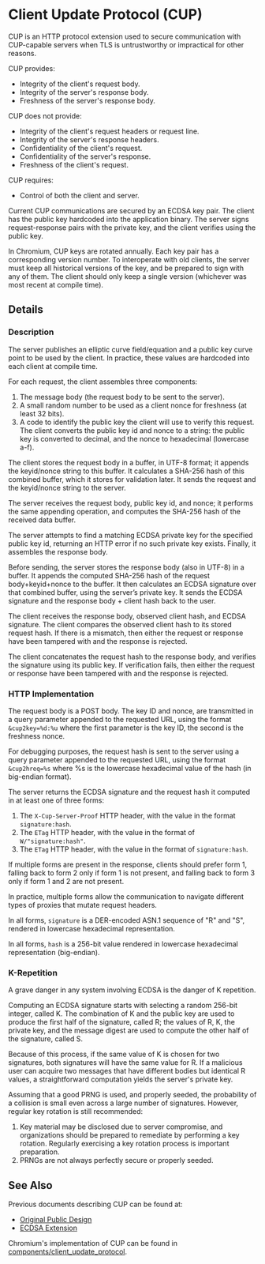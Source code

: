 # Client Update Protocol (CUP)

CUP is an HTTP protocol extension used to secure communication with CUP-capable
servers when TLS is untrustworthy or impractical for other reasons.

CUP provides:
  * Integrity of the client's request body.
  * Integrity of the server's response body.
  * Freshness of the server's response body.

CUP does not provide:
  * Integrity of the client's request headers or request line.
  * Integrity of the server's response headers.
  * Confidentiality of the client's request.
  * Confidentiality of the server's response.
  * Freshness of the client's request.

CUP requires:
  * Control of both the client and server.

Current CUP communications are secured by an ECDSA key pair. The client has the
public key hardcoded into the application binary. The server signs
request-response pairs with the private key, and the client verifies using the
public key.

In Chromium, CUP keys are rotated annually. Each key pair has a corresponding
version number. To interoperate with old clients, the server must keep all
historical versions of the key, and be prepared to sign with any of them. The
client should only keep a single version (whichever was most recent at compile
time).

## Details

### Description
The server publishes an elliptic curve field/equation and a public key curve
point to be used by the client. In practice, these values are hardcoded into
each client at compile time.

For each request, the client assembles three components:
 1. The message body (the request body to be sent to the server).
 2. A small random number to be used as a client nonce for freshness (at least
    32 bits).
 3. A code to identify the public key the client will use to verify this
    request. The client converts the public key id and nonce to a string: the
    public key is converted to decimal, and the nonce to hexadecimal (lowercase
    a-f).

The client stores the request body in a buffer, in UTF-8 format; it
appends the keyid/nonce string to this buffer. It calculates a SHA-256 hash of
this combined buffer, which it stores for validation later. It sends the
request and the keyid/nonce string to the server.

The server receives the request body, public key id, and nonce; it performs
the same appending operation, and computes the SHA-256 hash of the received data
buffer.

The server attempts to find a matching ECDSA private key for the specified
public key id, returning an HTTP error if no such private key exists. Finally,
it assembles the response body.

Before sending, the server stores the response body (also in UTF-8) in a
buffer. It appends the computed SHA-256 hash of the request body+keyid+nonce to
the buffer. It then calculates an ECDSA signature over that combined buffer,
using the server’s private key. It sends the ECDSA signature and the response
body + client hash back to the user.

The client receives the response body, observed client hash, and ECDSA signature.
The client compares the observed client hash to its stored request hash. If
there is a mismatch, then either the request or response have been tampered with
and the response is rejected.

The client concatenates the request hash to the response body, and verifies the
signature using its public key. If verification fails, then either the request
or response have been tampered with and the response is rejected.

### HTTP Implementation
The request body is a POST body. The key ID and nonce, are transmitted in a
query parameter appended to the requested URL, using the format `&cup2key=%d:%u`
where the first parameter is the key ID, the second is the freshness nonce.

For debugging purposes, the request hash is sent to the server using a query
parameter appended to the requested URL, using the format `&cup2hreq=%s` where
%s is the lowercase hexadecimal value of the hash (in big-endian format).

The server returns the ECDSA signature and the request hash it computed in at
least one of three forms:
 1. The `X-Cup-Server-Proof` HTTP header, with the value in the format
    `signature:hash`.
 2. The `ETag` HTTP header, with the value in the format of
    `W/"signature:hash"`.
 3. The `ETag` HTTP header, with the value in the format of `signature:hash`.

If multiple forms are present in the response, clients should prefer form 1,
falling back to form 2 only if form 1 is not present, and falling back to form 3
only if form 1 and 2 are not present.

In practice, multiple forms allow the communication to navigate different types
of proxies that mutate request headers.

In all forms, `signature` is a DER-encoded ASN.1 sequence of "R" and "S",
rendered in lowercase hexadecimal representation.

In all forms, `hash` is a 256-bit value rendered in lowercase hexadecimal
representation (big-endian).

### K-Repetition
A grave danger in any system involving ECDSA is the danger of K repetition.

Computing an ECDSA signature starts with selecting a random 256-bit integer,
called K. The combination of K and the public key are used to produce the first
half of the signature, called R; the values of R, K, the private key, and the
message digest are used to compute the other half of the signature, called S.

Because of this process, if the same value of K is chosen for two signatures,
both signatures will have the same value for R. If a malicious user can acquire
two messages that have different bodies but identical R values, a
straightforward computation yields the server's private key.

Assuming that a good PRNG is used, and properly seeded, the probability of a
collision is small even across a large number of signatures. However, regular
key rotation is still recommended:
  1. Key material may be disclosed due to server compromise, and organizations
     should be prepared to remediate by performing a key rotation. Regularly
     exercising a key rotation process is important preparation.
  2. PRNGs are not always perfectly secure or properly seeded.

## See Also
Previous documents describing CUP can be found at:
  * [Original Public Design](https://github.com/google/omaha/blob/master/doc/ClientUpdateProtocol.md)
  * [ECDSA Extension](https://github.com/google/omaha/blob/master/doc/ClientUpdateProtocolEcdsa.md)

Chromium's implementation of CUP can be found in
[components/client\_update\_protocol](https://source.chromium.org/chromium/chromium/src/+/master:components/client_update_protocol/).

